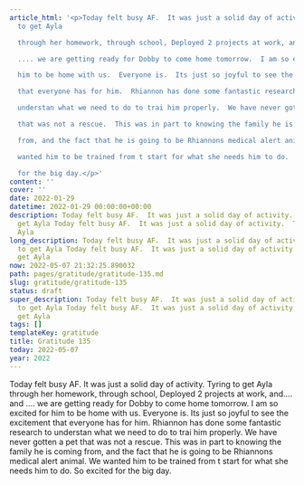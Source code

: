 ```yaml
---
article_html: '<p>Today felt busy AF.  It was just a solid day of activity.  Tyring
  to get Ayla

  through her homework, through school, Deployed 2 projects at work, and.... and

  .... we are getting ready for Dobby to come home tomorrow.  I am so excited for

  him to be home with us.  Everyone is.  Its just so joyful to see the excitement

  that everyone has for him.  Rhiannon has done some fantastic research to

  understan what we need to do to trai him properly.  We have never gotten a pet

  that was not a rescue.  This was in part to knowing the family he is coming

  from, and the fact that he is going to be Rhiannons medical alert animal.  We

  wanted him to be trained from t start for what she needs him to do.  So excited

  for the big day.</p>'
content: ''
cover: ''
date: 2022-01-29
datetime: 2022-01-29 00:00:00+00:00
description: Today felt busy AF.  It was just a solid day of activity.  Tyring to
  get Ayla Today felt busy AF.  It was just a solid day of activity.  Tyring to get
  Ayla
long_description: Today felt busy AF.  It was just a solid day of activity.  Tyring
  to get Ayla Today felt busy AF.  It was just a solid day of activity.  Tyring to
  get Ayla
now: 2022-05-07 21:32:25.890032
path: pages/gratitude/gratitude-135.md
slug: gratitude/gratitude-135
status: draft
super_description: Today felt busy AF.  It was just a solid day of activity.  Tyring
  to get Ayla Today felt busy AF.  It was just a solid day of activity.  Tyring to
  get Ayla
tags: []
templateKey: gratitude
title: Gratitude 135
today: 2022-05-07
year: 2022
---
```


Today felt busy AF.  It was just a solid day of activity.  Tyring to get Ayla
through her homework, through school, Deployed 2 projects at work, and.... and
.... we are getting ready for Dobby to come home tomorrow.  I am so excited for
him to be home with us.  Everyone is.  Its just so joyful to see the excitement
that everyone has for him.  Rhiannon has done some fantastic research to
understan what we need to do to trai him properly.  We have never gotten a pet
that was not a rescue.  This was in part to knowing the family he is coming
from, and the fact that he is going to be Rhiannons medical alert animal.  We
wanted him to be trained from t start for what she needs him to do.  So excited
for the big day.